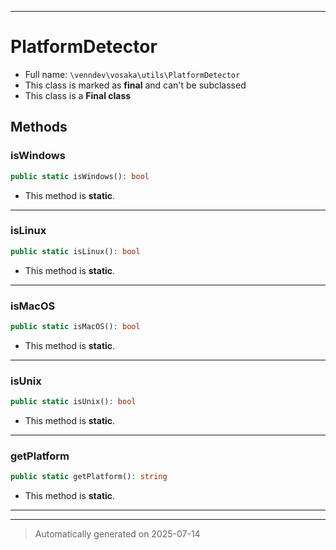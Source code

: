 ***

# PlatformDetector





* Full name: `\venndev\vosaka\utils\PlatformDetector`
* This class is marked as **final** and can't be subclassed
* This class is a **Final class**




## Methods


### isWindows



```php
public static isWindows(): bool
```



* This method is **static**.








***

### isLinux



```php
public static isLinux(): bool
```



* This method is **static**.








***

### isMacOS



```php
public static isMacOS(): bool
```



* This method is **static**.








***

### isUnix



```php
public static isUnix(): bool
```



* This method is **static**.








***

### getPlatform



```php
public static getPlatform(): string
```



* This method is **static**.








***


***
> Automatically generated on 2025-07-14
